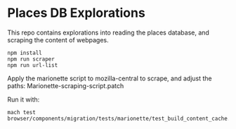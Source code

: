 # Places DB Explorations

This repo contains explorations into reading the places database, and scraping the content of webpages.

```
npm install
npm run scraper
npm run url-list
```

Apply the marionette script to mozilla-central to scrape, and adjust the paths: Marionette-scraping-script.patch

Run it with:

```
mach test browser/components/migration/tests/marionette/test_build_content_cache.py
```
